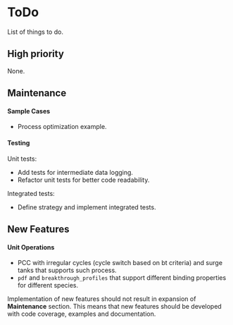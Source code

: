 # ToDo

List of things to do.

## High priority

None.

## Maintenance

#### Sample Cases
* Process optimization example.

#### Testing
Unit tests:
* Add tests for intermediate data logging.
* Refactor unit tests for better code readability.

Integrated tests:
* Define strategy and implement integrated tests.


## New Features

#### Unit Operations
* PCC with irregular cycles (cycle switch based on bt criteria) and
  surge tanks that supports such process.
* `pdf` and `breakthrough_profiles` that support different
  binding properties for different species.


Implementation of new features should not result in expansion
of **Maintenance** section. This means that new features should be
developed with code coverage, examples and documentation.
